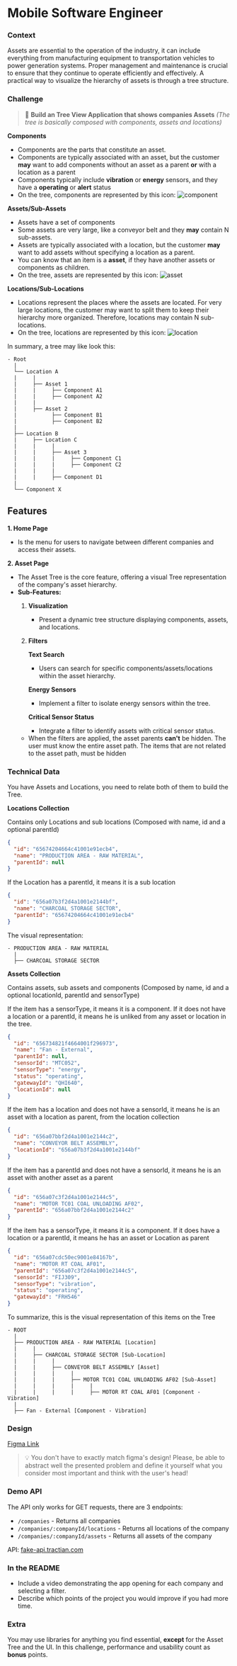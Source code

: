 # Mobile Software Engineer

### Context

Assets are essential to the operation of the industry, it can include everything from manufacturing equipment to transportation vehicles to power generation systems. Proper management and maintenance is crucial to ensure that they continue to operate efficiently and effectively. A practical way to visualize the hierarchy of assets is through a tree structure.

### Challenge

> 📌  **Build an Tree View Application that shows companies Assets** 
*(The tree is basically composed with components, assets and locations)*

**Components**

- Components are the parts that constitute an asset.
- Components are typically associated with an asset, but the customer **may** want to add components without an asset as a parent **or** with a location as a parent
- Components typically include **vibration** or **energy** sensors, and they have a **operating** or **alert** status
- On the tree, components are represented by this icon:
![component](../assets/component.png)
    

**Assets/Sub-Assets**

- Assets have a set of components
- Some assets are very large, like a conveyor belt and they **may** contain N sub-assets.
- Assets are typically associated with a location, but the customer **may** want to add assets without specifying a location as a parent.
- You can know that an item is a **asset**, if they have another assets or components as children.
- On the tree, assets are represented by this icon:
![asset](../assets/asset.png)
    

**Locations/Sub-Locations**

- Locations represent the places where the assets are located. For very large locations, the customer may want to split them to keep their hierarchy more organized. Therefore, locations may contain N sub-locations.
- On the tree, locations are represented by this icon:
![location](../assets/location.png)

In summary, a tree may like look this:

```
- Root
  |
  └── Location A
  |     |
  |     ├── Asset 1
  |     |     ├── Component A1
  |     |     ├── Component A2
  |     |
  |     ├── Asset 2
  |           ├── Component B1
  |           ├── Component B2
  |
  ├── Location B
  |     ├── Location C
  |     |     |
  |     |     ├── Asset 3
  |     |     |     ├── Component C1
  |     |     |     ├── Component C2
  |     |     |
  |     |     ├── Component D1
  |
  └── Component X
```

## Features

**1. Home Page**

- Is the menu for users to navigate between different companies and access  their assets.

**2. Asset Page**

- The Asset Tree is the core feature, offering a visual Tree representation of the company's asset hierarchy.
- **Sub-Features:**
    1. **Visualization**
        - Present a dynamic tree structure displaying components, assets, and locations.
    2. **Filters**
        
        **Text Search**
        
        - Users can search for specific components/assets/locations within the asset hierarchy.
        
        **Energy Sensors**
        
        - Implement a filter to isolate energy sensors within the tree.
        
        **Critical Sensor Status**
        
        - Integrate a filter to identify assets with critical sensor status.
    - When the filters are applied, the asset parents **can't** be hidden. The user must know the entire asset path. The items that are not related to the asset path, must be hidden

### Technical Data
You have Assets and Locations, you need to relate both of them to build the Tree.

**Locations Collection**

Contains only Locations and sub locations (Composed with name, id and a optional parentId)
```json
{
  "id": "65674204664c41001e91ecb4",
  "name": "PRODUCTION AREA - RAW MATERIAL",
  "parentId": null
}
```

If the Location has a parentId, it means it is a sub location
```json
{
  "id": "656a07b3f2d4a1001e2144bf",
  "name": "CHARCOAL STORAGE SECTOR",
  "parentId": "65674204664c41001e91ecb4"
}
```

The visual representation:
```
- PRODUCTION AREA - RAW MATERIAL
  |
  ├── CHARCOAL STORAGE SECTOR
```

    
**Assets Collection**

Contains assets, sub assets and components (Composed by name, id and a optional locationId, parentId and sensorType)

If the item has a sensorType, it means it is a component. If it does not have a location or a parentId, it means he is unliked from any asset or location in the tree.
```json
{
  "id": "656734821f4664001f296973",
  "name": "Fan - External",
  "parentId": null,
  "sensorId": "MTC052",
  "sensorType": "energy",
  "status": "operating",
  "gatewayId": "QHI640",
  "locationId": null
}
```

If the item has a location and does not have a sensorId, it means he is an asset with a location as parent, from the location collection
```json
{
  "id": "656a07bbf2d4a1001e2144c2",
  "name": "CONVEYOR BELT ASSEMBLY",
  "locationId": "656a07b3f2d4a1001e2144bf"
}
```

If the item has a parentId and does not have a sensorId, it means he is an asset with another asset as a parent
```json
{
  "id": "656a07c3f2d4a1001e2144c5",
  "name": "MOTOR TC01 COAL UNLOADING AF02",
  "parentId": "656a07bbf2d4a1001e2144c2"
}
```

If the item has a sensorType, it means it is a component. If it does have a location or a parentId, it means he has an asset or Location as parent    
```json
{
  "id": "656a07cdc50ec9001e84167b",
  "name": "MOTOR RT COAL AF01",
  "parentId": "656a07c3f2d4a1001e2144c5",
  "sensorId": "FIJ309",
  "sensorType": "vibration",
  "status": "operating",
  "gatewayId": "FRH546"
}
```
        
To summarize, this is the visual representation of this items on the Tree
```
- ROOT
  |
  ├── PRODUCTION AREA - RAW MATERIAL [Location]
  |     |
  |     ├── CHARCOAL STORAGE SECTOR [Sub-Location]
  |     |     |
  |     |     ├── CONVEYOR BELT ASSEMBLY [Asset]
  |     |     |     |
  |     |     |     ├── MOTOR TC01 COAL UNLOADING AF02 [Sub-Asset]
  |     |     |     |     |
  |     |     |     |     ├── MOTOR RT COAL AF01 [Component - Vibration]
  |
  ├── Fan - External [Component - Vibration]
```

### Design
[Figma Link](https://www.figma.com/file/IP50SSLkagXsUNWiZj0PjP/%5BCareers%5D-Flutter-Challenge-v2?type=design&node-id=0%3A1&mode=design&t=puUgGuBG9v8leaSQ-1)

> 💡 You don't have to exactly match figma's design! Please, be able to abstract well the presented problem and define it yourself what you consider most important and think with the user's head!


### Demo API
The API only works for GET requests, there are 3 endpoints:

- `/companies` - Returns all companies
- `/companies/:companyId/locations` - Returns all locations of the company
- `/companies/:companyId/assets` - Returns all assets of the company

API: [fake-api.tractian.com](fake-api.tractian.com)

### In the README
- Include a video demonstrating the app opening for each company and selecting a filter.
- Describe which points of the project you would improve if you had more time.

### Extra
You may use libraries for anything you find essential, **except** for the Asset Tree and the UI.
In this challenge, performance and usability count as **bonus** points.